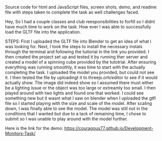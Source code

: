Source code for html and JavaScript files, screen shots, demo, 
and readme file with steps taken to complete the task as well challenges faced.

Hey,
So I had a couple classes and club reesponsibilities to forfill so I didnt have much time to work on the task.
How ever I was able to successfully load the GLTF file into the application.

STEPS: First I uploaded the GLTF file into Blender to get an idea of what i was looking for. 
Next, I took the steps to install the necessary instals through the terminal and following the tuitorial in the link you provided. 
I then created the project set up and tested it by running ther server and created a model of a spinning cube provided by the tutotrial. 
After ensuring everything was running smoothly, it was time to start with the actually completing the task. 
I uploaded the model you provided, but could not see it. I then tested the file by uploadingt it to threejs.orh/editor to see if it would actually show. 
The image did indeed show so I assumed there must either be a lighting issue or the object was too large or extreamly too small. 
I then played around with two lights and found one that worked. I could see something new but it wasnt what I saw on blender when I uploaded the gtfl file so I started playing with the size and scale of the model. 
After scaling down, I was finally able to see the model. 
The model was still not in the conditions that I wanted but due to a lack of remaining time, I chose to submit so I was unable to play around with the model further.


Here is the link for the demo: https://couragous77.github.io/Development-Monitors-Task/
